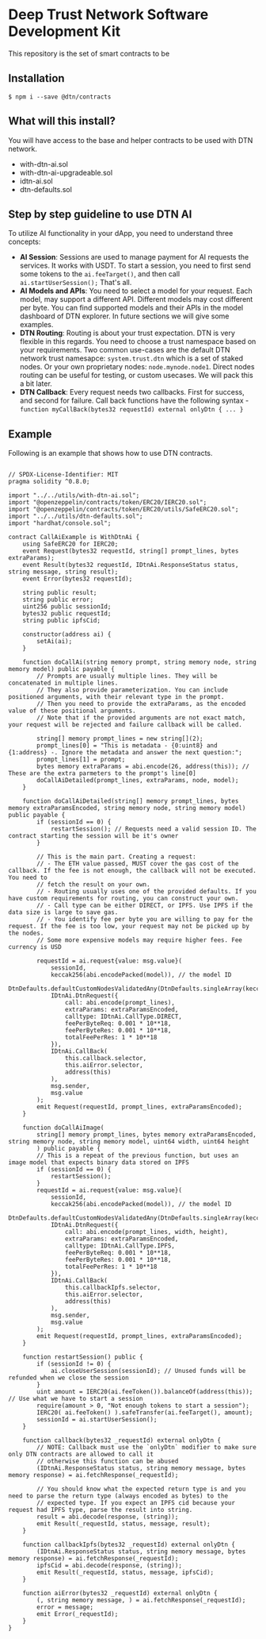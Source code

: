 # Deep Trust Network Software Development Kit

This repository is the set of smart contracts to be 

## Installation

```
$ npm i --save @dtn/contracts
```

## What will this install?

You will have access to the base and helper contracts to be used with DTN network.

- with-dtn-ai.sol
- with-dtn-ai-upgradeable.sol
- idtn-ai.sol
- dtn-defaults.sol

## Step by step guideline to use DTN AI

To utilize AI functionality in your dApp, you need to understand three concepts:

- **AI Session**: Sessions are used to manage payment for AI requests the services. It works with USDT. To start a session, you need to first send some tokens to the `ai.feeTarget()`, and then call `ai.startUserSession();` That's all.
- **AI Models and APIs**: You need to select a model for your request. Each model, may support a different API. Different models may cost different per byte. You can find supported models and their APIs in the model dashboard of DTN explorer. In future sections we will give some examples.
- **DTN Routing**: Routing is about your trust expectation. DTN is very flexible in this regards. You need to choose a trust namespace based on your requirements. Two common use-cases are the default DTN network trust namesapce: `system.trust.dtn` which is a set of staked nodes. Or your own proprietary nodes: `node.mynode.node1`. Direct nodes routing can be useful for testing, or custom usecases. We will pack this a bit later.
- **DTN Callback**: Every request needs two callbacks. First for success, and second for failure. Call back functions have the following syntax - `function myCallBack(bytes32 requestId) external onlyDtn { ... }`

## Example


Following is an example that shows how to use DTN contracts.


```solidity

// SPDX-License-Identifier: MIT
pragma solidity ^0.8.0;

import "../../utils/with-dtn-ai.sol";
import "@openzeppelin/contracts/token/ERC20/IERC20.sol";
import "@openzeppelin/contracts/token/ERC20/utils/SafeERC20.sol";
import "../../utils/dtn-defaults.sol";
import "hardhat/console.sol";

contract CallAiExample is WithDtnAi {
    using SafeERC20 for IERC20;
    event Request(bytes32 requestId, string[] prompt_lines, bytes extraParams);
    event Result(bytes32 requestId, IDtnAi.ResponseStatus status, string message, string result);
    event Error(bytes32 requestId);

    string public result;
    string public error;
    uint256 public sessionId;
    bytes32 public requestId;
    string public ipfsCid;
    
    constructor(address ai) {
        setAi(ai);
    }

    function doCallAi(string memory prompt, string memory node, string memory model) public payable {
        // Prompts are usually multiple lines. They will be concatenated in multiple lines.
        // They also provide parameterization. You can include positioned arguments, with their relevant type in the prompt.
        // Then you need to provide the extraParams, as the encoded value of these positional arguments. 
        // Note that if the provided arguments are not exact match, your request will be rejected and failure callback will be called.

        string[] memory prompt_lines = new string[](2);
        prompt_lines[0] = "This is metadata - {0:uint8} and {1:address} -. Ignore the metadata and answer the next question:";
        prompt_lines[1] = prompt;
        bytes memory extraParams = abi.encode(26, address(this)); // These are the extra parmeters to the prompt's line[0]
        doCallAiDetailed(prompt_lines, extraParams, node, model);
    }

    function doCallAiDetailed(string[] memory prompt_lines, bytes memory extraParamsEncoded, string memory node, string memory model) public payable {
        if (sessionId == 0) {
            restartSession(); // Requests need a valid session ID. The contract starting the session will be it's owner
        }

        // This is the main part. Creating a request:
        // - The ETH value passed, MUST cover the gas cost of the callback. If the fee is not enough, the callback will not be executed. You need to
        // fetch the result on your own.
        // - Routing usually uses one of the provided defaults. If you have custom requirements for routing, you can construct your own.
        // - Call type can be either DIRECT, or IPFS. Use IPFS if the data size is large to save gas.
        // - You identify fee per byte you are willing to pay for the request. If the fee is too low, your request may not be picked up by the nodes.
        // Some more expensive models may require higher fees. Fee currency is USD

        requestId = ai.request{value: msg.value}(
            sessionId,
            keccak256(abi.encodePacked(model)), // the model ID
            DtnDefaults.defaultCustomNodesValidatedAny(DtnDefaults.singleArray(keccak256(abi.encodePacked(node)))),
            IDtnAi.DtnRequest({
                call: abi.encode(prompt_lines),
                extraParams: extraParamsEncoded,
                calltype: IDtnAi.CallType.DIRECT, 
                feePerByteReq: 0.001 * 10**18,
                feePerByteRes: 0.001 * 10**18,
                totalFeePerRes: 1 * 10**18
            }),
            IDtnAi.CallBack(
                this.callback.selector,
                this.aiError.selector,
                address(this)
            ),
            msg.sender, 
            msg.value
        );
        emit Request(requestId, prompt_lines, extraParamsEncoded);
    }

    function doCallAiImage(
        string[] memory prompt_lines, bytes memory extraParamsEncoded, string memory node, string memory model, uint64 width, uint64 height
        ) public payable {
        // This is a repeat of the previous function, but uses an image model that expects binary data stored on IPFS
        if (sessionId == 0) {
            restartSession();
        }
        requestId = ai.request{value: msg.value}(
            sessionId,
            keccak256(abi.encodePacked(model)), // the model ID
            DtnDefaults.defaultCustomNodesValidatedAny(DtnDefaults.singleArray(keccak256(abi.encodePacked(node)))),
            IDtnAi.DtnRequest({
                call: abi.encode(prompt_lines, width, height),
                extraParams: extraParamsEncoded,
                calltype: IDtnAi.CallType.IPFS, 
                feePerByteReq: 0.001 * 10**18,
                feePerByteRes: 0.001 * 10**18,
                totalFeePerRes: 1 * 10**18
            }),
            IDtnAi.CallBack(
                this.callbackIpfs.selector,
                this.aiError.selector,
                address(this)
            ),
            msg.sender, 
            msg.value
        );
        emit Request(requestId, prompt_lines, extraParamsEncoded);
    }

    function restartSession() public {
        if (sessionId != 0) {
            ai.closeUserSession(sessionId); // Unused funds will be refunded when we close the session
        }
        uint amount = IERC20(ai.feeToken()).balanceOf(address(this)); // Use what we have to start a session
        require(amount > 0, "Not enough tokens to start a session");
        IERC20( ai.feeToken() ).safeTransfer(ai.feeTarget(), amount);
        sessionId = ai.startUserSession();
    }

    function callback(bytes32 _requestId) external onlyDtn {
        // NOTE: Callback must use the `onlyDtn` modifier to make sure only DTN contracts are allowed to call it
        // otherwise this function can be abused
        (IDtnAi.ResponseStatus status, string memory message, bytes memory response) = ai.fetchResponse(_requestId);

        // You should know what the expected return type is and you need to parse the return type (always encoded as bytes) to the
        // expected type. If you expect an IPFS cid because your request had IPFS type, parse the result into string.
        result = abi.decode(response, (string));
        emit Result(_requestId, status, message, result);
    }

    function callbackIpfs(bytes32 _requestId) external onlyDtn {
        (IDtnAi.ResponseStatus status, string memory message, bytes memory response) = ai.fetchResponse(_requestId);
        ipfsCid = abi.decode(response, (string));
        emit Result(_requestId, status, message, ipfsCid);
    }

    function aiError(bytes32 _requestId) external onlyDtn {
        (, string memory message, ) = ai.fetchResponse(_requestId);
        error = message;
        emit Error(_requestId);
    }
}
```



